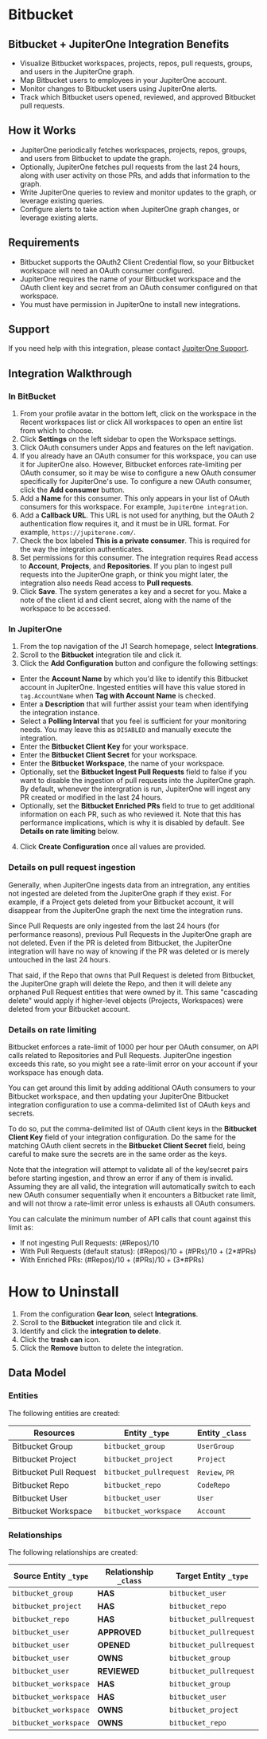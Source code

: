 # Bitbucket

## Bitbucket + JupiterOne Integration Benefits

- Visualize Bitbucket workspaces, projects, repos, pull requests, groups, and
  users in the JupiterOne graph.
- Map Bitbucket users to employees in your JupiterOne account.
- Monitor changes to Bitbucket users using JupiterOne alerts.
- Track which Bitbucket users opened, reviewed, and approved Bitbucket pull
  requests.

## How it Works

- JupiterOne periodically fetches workspaces, projects, repos, groups, and users
  from Bitbucket to update the graph.
- Optionally, JupiterOne fetches pull requests from the last 24 hours, along
  with user activity on those PRs, and adds that information to the graph.
- Write JupiterOne queries to review and monitor updates to the graph, or
  leverage existing queries.
- Configure alerts to take action when JupiterOne graph changes, or leverage
  existing alerts.

## Requirements

- Bitbucket supports the OAuth2 Client Credential flow, so your Bitbucket
  workspace will need an OAuth consumer configured.
- JupiterOne requires the name of your Bitbucket workspace and the OAuth client
  key and secret from an OAuth consumer configured on that workspace.
- You must have permission in JupiterOne to install new integrations.

## Support

If you need help with this integration, please contact
[JupiterOne Support](https://support.jupiterone.io).

## Integration Walkthrough

### In BitBucket

1. From your profile avatar in the bottom left, click on the workspace in the
   Recent workspaces list or click All workspaces to open an entire list from
   which to choose.
2. Click **Settings** on the left sidebar to open the Workspace settings.
3. Click OAuth consumers under Apps and features on the left navigation.
4. If you already have an OAuth consumer for this workspace, you can use it for
   JupiterOne also. However, Bitbucket enforces rate-limiting per OAuth
   consumer, so it may be wise to configure a new OAuth consumer specifically
   for JupiterOne's use. To configure a new OAuth consumer, click the **Add
   consumer** button.
5. Add a **Name** for this consumer. This only appears in your list of OAuth
   consumers for this workspace. For example, `JupiterOne integration`.
6. Add a **Callback URL**. This URL is not used for anything, but the OAuth 2
   authentication flow requires it, and it must be in URL format. For example,
   `https://jupiterone.com/`.
7. Check the box labeled **This is a private consumer**. This is required for
   the way the integration authenticates.
8. Set permissions for this consumer. The integration requires Read access to
   **Account**, **Projects**, and **Repositories**. If you plan to ingest pull
   requests into the JupiterOne graph, or think you might later, the integration
   also needs Read access to **Pull requests**.
9. Click **Save**. The system generates a key and a secret for you. Make a note
   of the client id and client secret, along with the name of the workspace to
   be accessed.

### In JupiterOne

1. From the top navigation of the J1 Search homepage, select **Integrations**.
2. Scroll to the **Bitbucket** integration tile and click it.
3. Click the **Add Configuration** button and configure the following settings:

- Enter the **Account Name** by which you'd like to identify this Bitbucket
  account in JupiterOne. Ingested entities will have this value stored in
  `tag.AccountName` when **Tag with Account Name** is checked.
- Enter a **Description** that will further assist your team when identifying
  the integration instance.
- Select a **Polling Interval** that you feel is sufficient for your monitoring
  needs. You may leave this as `DISABLED` and manually execute the integration.
- Enter the **Bitbucket Client Key** for your workspace.
- Enter the **Bitbucket Client Secret** for your workspace.
- Enter the **Bitbucket Workspace**, the name of your workspace.
- Optionally, set the **Bitbucket Ingest Pull Requests** field to false if you
  want to disable the ingestion of pull requests into the JupiterOne graph. By
  default, whenever the intergration is run, JupiterOne will ingest any PR
  created or modified in the last 24 hours.
- Optionally, set the **Bitbucket Enriched PRs** field to true to get additional
  information on each PR, such as who reviewed it. Note that this has
  performance implications, which is why it is disabled by default. See
  **Details on rate limiting** below.

4. Click **Create Configuration** once all values are provided.

### Details on pull request ingestion

Generally, when JupiterOne ingests data from an intregration, any entities not
ingested are deleted from the JupiterOne graph if they exist. For example, if a
Project gets deleted from your Bitbucket account, it will disappear from the
JupiterOne graph the next time the integration runs.

Since Pull Requests are only ingested from the last 24 hours (for performance
reasons), previous Pull Requests in the JupiterOne graph are not deleted. Even
if the PR is deleted from Bitbucket, the JupiterOne integration will have no way
of knowing if the PR was deleted or is merely untouched in the last 24 hours.

That said, if the Repo that owns that Pull Request is deleted from Bitbucket,
the JupiterOne graph will delete the Repo, and then it will delete any orphaned
Pull Request entities that were owned by it. This same "cascading delete" would
apply if higher-level objects (Projects, Workspaces) were deleted from your
Bitbucket account.

### Details on rate limiting

Bitbucket enforces a rate-limit of 1000 per hour per OAuth consumer, on API
calls related to Repositories and Pull Requests. JupiterOne ingestion exceeds
this rate, so you might see a rate-limit error on your account if your workspace
has enough data.

You can get around this limit by adding additional OAuth consumers to your
Bitbucket workspace, and then updating your JupiterOne Bitbucket integration
configuration to use a comma-delimited list of OAuth keys and secrets.

To do so, put the comma-delimited list of OAuth client keys in the **Bitbucket
Client Key** field of your integration configuration. Do the same for the
matching OAuth client secrets in the **Bitbucket Client Secret** field, being
careful to make sure the secrets are in the same order as the keys.

Note that the integration will attempt to validate all of the key/secret pairs
before starting ingestion, and throw an error if any of them is invalid.
Assuming they are all valid, the integration will automatically switch to each
new OAuth consumer sequentially when it encounters a Bitbucket rate limit, and
will not throw a rate-limit error unless is exhausts all OAuth consumers.

You can calculate the minimum number of API calls that count against this limit
as:

- If not ingesting Pull Requests: (#Repos)/10
- With Pull Requests (default status): (#Repos)/10 + (#PRs)/10 + (2\*#PRs)
- With Enriched PRs: (#Repos)/10 + (#PRs)/10 + (3\*#PRs)

# How to Uninstall

1. From the configuration **Gear Icon**, select **Integrations**.
2. Scroll to the **Bitbucket** integration tile and click it.
3. Identify and click the **integration to delete**.
4. Click the **trash can** icon.
5. Click the **Remove** button to delete the integration.

<!-- {J1_DOCUMENTATION_MARKER_START} -->
<!--
********************************************************************************
NOTE: ALL OF THE FOLLOWING DOCUMENTATION IS GENERATED USING THE
"j1-integration document" COMMAND. DO NOT EDIT BY HAND! PLEASE SEE THE DEVELOPER
DOCUMENTATION FOR USAGE INFORMATION:

https://github.com/JupiterOne/sdk/blob/main/docs/integrations/development.md
********************************************************************************
-->

## Data Model

### Entities

The following entities are created:

| Resources              | Entity `_type`          | Entity `_class` |
| ---------------------- | ----------------------- | --------------- |
| Bitbucket Group        | `bitbucket_group`       | `UserGroup`     |
| Bitbucket Project      | `bitbucket_project`     | `Project`       |
| Bitbucket Pull Request | `bitbucket_pullrequest` | `Review`, `PR`  |
| Bitbucket Repo         | `bitbucket_repo`        | `CodeRepo`      |
| Bitbucket User         | `bitbucket_user`        | `User`          |
| Bitbucket Workspace    | `bitbucket_workspace`   | `Account`       |

### Relationships

The following relationships are created:

| Source Entity `_type` | Relationship `_class` | Target Entity `_type`   |
| --------------------- | --------------------- | ----------------------- |
| `bitbucket_group`     | **HAS**               | `bitbucket_user`        |
| `bitbucket_project`   | **HAS**               | `bitbucket_repo`        |
| `bitbucket_repo`      | **HAS**               | `bitbucket_pullrequest` |
| `bitbucket_user`      | **APPROVED**          | `bitbucket_pullrequest` |
| `bitbucket_user`      | **OPENED**            | `bitbucket_pullrequest` |
| `bitbucket_user`      | **OWNS**              | `bitbucket_group`       |
| `bitbucket_user`      | **REVIEWED**          | `bitbucket_pullrequest` |
| `bitbucket_workspace` | **HAS**               | `bitbucket_group`       |
| `bitbucket_workspace` | **HAS**               | `bitbucket_user`        |
| `bitbucket_workspace` | **OWNS**              | `bitbucket_project`     |
| `bitbucket_workspace` | **OWNS**              | `bitbucket_repo`        |

<!--
********************************************************************************
END OF GENERATED DOCUMENTATION AFTER BELOW MARKER
********************************************************************************
-->
<!-- {J1_DOCUMENTATION_MARKER_END} -->
